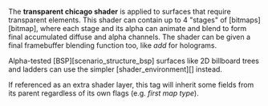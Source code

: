 The **transparent chicago shader** is applied to surfaces that require transparent elements. This shader can contain up to 4 "stages" of [bitmaps][bitmap], where each stage and its alpha can animate and blend to form final accumulated diffuse and alpha channels. The shader can be given a final framebuffer blending function too, like _add_ for holograms.

Alpha-tested [BSP][scenario_structure_bsp] surfaces like 2D billboard trees and ladders can use the simpler [shader_environment][] instead.

If referenced as an extra shader layer, this tag will inherit some fields from its parent regardless of its own flags (e.g. _first map type_).
